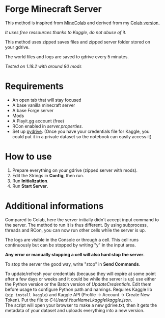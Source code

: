 # Forge Minecraft Server
This method is inspired from [MineColab](https://github.com/thecoder-001/MineColab)
and derived from my [Colab version.](https://github.com/Khoroshai/ForgeColabServer)

*It uses free ressources thanks to Kaggle, do not abuse of it.*

This method uses zipped saves files and zipped server folder stored on your gdrive.

The world files and logs are saved to gdrive every 5 minutes.

*Tested on 1.18.2 with around 80 mods*

# Requirements
- An open tab that will stay focused
- A base vanilla minecraft server
- A base Forge server
- Mods
- A Playit.gg account (free)
- RCon enabled in *server.properties*.
- Set up [pydrive](https://medium.com/analytics-vidhya/how-to-connect-google-drive-to-python-using-pydrive-9681b2a14f20). (Once you have your credentials file for Kaggle, you could put it in a private dataset so the notebook can easily access it)

# How to use
1) Prepare everything on your gdrive (zipped server with mods).
2) Edit the Strings in **Config**, then run.
3) Run **Initialization**.
4) Run **Start Server**.

# Additional informations
Compared to Colab, here the server initially didn't accept input command to the server. The method to run it is thus different. 
By using subprocess, threads and RCon, you can now run other cells while the server is up. 

The logs are visible in the Console or through a cell. This cell runs continuously but can be stopped by writing "y" in the input area.

**Any error or manually stopping a cell will also hard stop the server**.

To stop the server the good way, write "stop" in **Send Commands**.

To update/refresh your credentials (because they will expire at some point after a few days or weeks and it could be while the server is up) use either the Python version or the Batch version of *UpdateCredentials*. 
Edit them before usage to configure Python path and namings. 
Requires Kaggle lib (`pip install kaggle`) and Kaggle API (Profile -> Account -> Create New Token). Put the file to *C:\Users\YourName\\.kaggle\kaggle.json*.  
The script will open your browser to make a new gdrive.txt, then it gets the metadata of your dataset and uploads everything into a new version.
